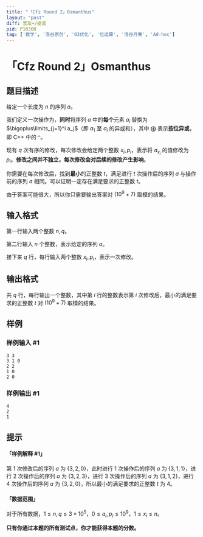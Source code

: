 ```yaml
---
title: "「Cfz Round 2」Osmanthus"
layout: "post"
diff: 普及+/提高
pid: P10308
tag: ['数学', '洛谷原创', 'O2优化', '位运算', '洛谷月赛', 'Ad-hoc']
---
```

# 「Cfz Round 2」Osmanthus
## 题目描述

给定一个长度为 $n$ 的序列 $a$。

我们定义一次操作为，**同时**将序列 $a$ 中的**每个**元素 $a_i$ 替换为 $\bigoplus\limits_{j=1}^i a_j$（即 $a_1$ 至 $a_i$ 的异或和），其中 $\bigoplus$ 表示**按位异或**，即 C++ 中的 `^`。

现有 $q$ 次有序的修改，每次修改会给定两个整数 $x_i,p_i$，表示将 $a_{x_i}$ 的值修改为 $p_i$。**修改之间并不独立，每次修改会对后续的修改产生影响**。

你需要在每次修改后，找到**最小**的正整数 $t$，满足进行 $t$ 次操作后的序列 $a$ 与操作前的序列 $a$ 相同。可以证明一定存在满足要求的正整数 $t$。

由于答案可能很大，所以你只需要输出答案对 $(10^9+7)$ 取模的结果。
## 输入格式

第一行输入两个整数 $n,q$。

第二行输入 $n$ 个整数，表示给定的序列 $a$。

接下来 $q$ 行，每行输入两个整数 $x_i,p_i$，表示一次修改。
## 输出格式

共 $q$ 行，每行输出一个整数，其中第 $i$ 行的整数表示第 $i$ 次修改后，最小的满足要求的正整数 $t$ 对 $(10^9+7)$ 取模的结果。
## 样例

### 样例输入 #1
```
3 3
3 1 0
2 2
1 0
2 0
```
### 样例输出 #1
```
4
2
1
```
## 提示

#### 「样例解释 #1」

第 $1$ 次修改后的序列 $a$ 为 $\{3,2,0\}$，此时进行 $1$ 次操作后的序列 $a$ 为 $\{3,1,1\}$，进行 $2$ 次操作后的序列 $a$ 为 $\{3,2,3\}$，进行 $3$ 次操作后的序列 $a$ 为 $\{3,1,2\}$，进行 $4$ 次操作后的序列 $a$ 为 $\{3,2,0\}$，所以最小的满足要求的正整数 $t$ 为 $4$。

#### 「数据范围」

对于所有数据，$1 \le n,q \le 3\times10^5$，$0 \le a_i,p_i \le 10^9$，$1 \le x_i \le n$。

**只有你通过本题的所有测试点，你才能获得本题的分数。**
